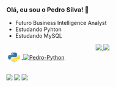 ### Olá, eu sou o Pedro Silva! 👋

- Futuro Business Intelligence Analyst
- Estudando Pyhton
- Estudando MySQL

<div align="center">
  <a href="https://github.com/Pedr0Silvah">
  <img height="180em" src="https://github-readme-stats.vercel.app/api?username=Pedr0Silvah&show_icons=false&theme=dark&include_all_commits=true&count_private=true"/>
  <img height="160em" src="https://github-readme-stats.vercel.app/api/top-langs/?username=Pedr0Silvah&layout=compact&langs_count=7&theme=dark"/>
</div>



<img align="center" alt="Pedro-Python" height="30" width="40" src="https://raw.githubusercontent.com/devicons/devicon/master/icons/python/python-original.svg">

<img align="center" alt="Pedro-Python" height="30" width="40" src="https://cdn.jsdelivr.net/gh/devicons/devicon/icons/mysql/mysql-original-wordmark.svg" />

##

<div>
<a href = "mailto:pedrohenriquealves112005@gmail.com"><img src="https://img.shields.io/badge/-Gmail-%23333?style=for-the-badge&logo=gmail&logoColor=white" target="_blank"></a>
<a href="https://www.linkedin.com/in/rafaella-ballerini-45875016a" target="_blank"><img src="https://img.shields.io/badge/-LinkedIn-%230077B5?style=for-the-badge&logo=linkedin&logoColor=white" target="_blank"></a>
<a href="https://www.instagram.com/_pedroh_silva" target="_blank"><img src="https://img.shields.io/badge/-Instagram-%23E4405F?style=for-the-badge&logo=instagram&logoColor=white" target="_blank"></a>
<div>

